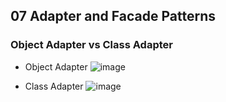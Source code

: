 ## 07 Adapter and Facade Patterns

### Object Adapter vs Class Adapter

* Object Adapter
![image](https://user-images.githubusercontent.com/7943694/75609094-25044b00-5b49-11ea-9030-02d7c22cf944.png)

* Class Adapter
![image](https://user-images.githubusercontent.com/7943694/75609099-2b92c280-5b49-11ea-94f8-1b8c2411d94a.png)
